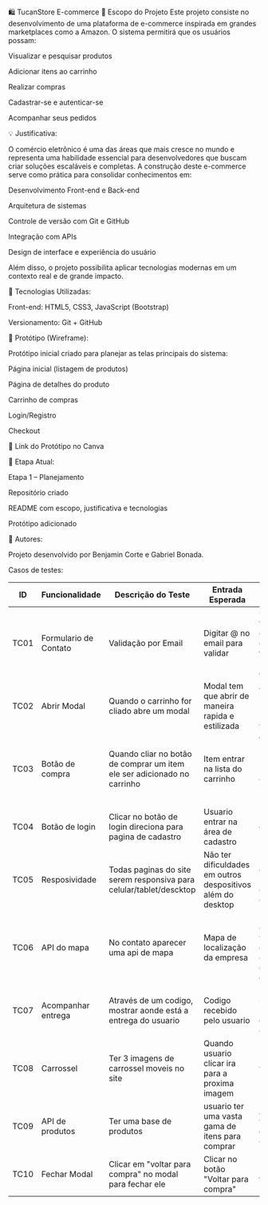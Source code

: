🛍️ TucanStore E-commerce
📌 Escopo do Projeto
Este projeto consiste no desenvolvimento de uma plataforma de e-commerce inspirada em grandes marketplaces como a Amazon. O sistema permitirá que os usuários possam:

Visualizar e pesquisar produtos

Adicionar itens ao carrinho

Realizar compras

Cadastrar-se e autenticar-se

Acompanhar seus pedidos

💡 Justificativa:

O comércio eletrônico é uma das áreas que mais cresce no mundo e representa uma habilidade essencial para desenvolvedores que buscam criar soluções escaláveis e completas. A construção deste e-commerce serve como prática para consolidar conhecimentos em:

Desenvolvimento Front-end e Back-end

Arquitetura de sistemas

Controle de versão com Git e GitHub

Integração com APIs

Design de interface e experiência do usuário

Além disso, o projeto possibilita aplicar tecnologias modernas em um contexto real e de grande impacto.

🧰 Tecnologias Utilizadas:

Front-end: HTML5, CSS3, JavaScript (Bootstrap)

Versionamento: Git + GitHub

🧪 Protótipo (Wireframe):

Protótipo inicial criado para planejar as telas principais do sistema:

Página inicial (listagem de produtos)

Página de detalhes do produto

Carrinho de compras

Login/Registro

Checkout

📎 Link do Protótipo no Canva

📅 Etapa Atual:

Etapa 1 – Planejamento

Repositório criado

README com escopo, justificativa e tecnologias

Protótipo adicionado

👥 Autores:

Projeto desenvolvido por Benjamin Corte e Gabriel Bonada.


Casos de testes: 

| **ID** | **Funcionalidade**        | **Descrição do Teste**                                   | **Entrada Esperada**                     | **Resultado Esperado**                                                 | **Status** |
| ------ | ------------------------- | -------------------------------------------------------- | ---------------------------------------- | ---------------------------------------------------------------------- | -------- |
| TC01   | Formulario de Contato     | Validação por Email                                      | Digitar @ no email para validar          | Caso não tenha o @ no campo do email, o formulario não vai ser enviado | ✅ 
| TC02   | Abrir Modal               | Quando o carrinho for cliado abre um modal               | Modal tem que abrir de maneira rapida e estilizada | Aparecer os itens no modal com imagens e valores             | ✅      
| TC03   | Botão de compra  | Quando cliar no botão de comprar um item ele ser adicionado no carrinho    | Item entrar na lista do carrinho                          | todos os itens paracerem no carrinho conforme o pedido pelo usuario  | ✅      |
| TC04   | Botão de login       | Clicar no botão de login direciona para pagina de cadastro            | Usuario entrar na área de cadastro                | página ´ cadastro.html ´ é carregada  | ✅          |
| TC05   | Resposividade                 |Todas paginas do site serem responsiva para celular/tablet/descktop  | Não ter dificuldades em outros despositivos além do desktop                    |  Usuario conseguir navegar em qualquer despositivo                                       | ✅          |
| TC06   | API do mapa           | No contato aparecer uma api de mapa                    | Mapa de localização da empresa                          | Usuario conseguir ver aonde é o centro de destribuição do ecommerce                  | ✅          |
| TC07   | Acompanhar entrega     | Através de um codigo, mostrar aonde está a entrega do usuario| Codigo recebido pelo usuario          | Usuario saber informações da sua entrega |   ✅       |
| TC08   | Carrossel            | Ter 3 imagens de carrossel moveis no site              | Quando usuario clicar ira para a proxima imagem                  | usuario irá ver alguns banners                        | ✅          |
| TC09   | API de produtos  | Ter uma base de produtos                   | usuario ter uma vasta gama de itens para comprar     | Aparecer varios cards de itens compraveis                           |   ✅      |
| TC10   | Fechar Modal              | Clicar em "voltar para compra" no modal para fechar ele           | Clicar no botão "Voltar para compra"                 | Modal é fechado                                                        | ✅      
